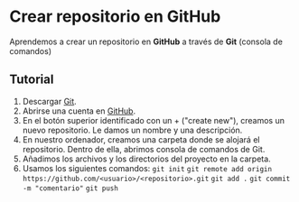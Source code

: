 # Crear repositorio en GitHub
Aprendemos a crear un repositorio en **GitHub** a través de **Git** (consola de comandos)

## Tutorial
1. Descargar [Git](https://git-scm.com/downloads).
2. Abrirse una cuenta en [GitHub](https://github.com/).
3. En el botón superior identificado con un + ("create new"), creamos un nuevo repositorio. Le damos un nombre y una descripción.
4. En nuestro ordenador, creamos una carpeta donde se alojará el repositorio. Dentro de ella, abrimos consola de comandos de Git.
5. Añadimos los archivos y los directorios del proyecto en la carpeta.
6. Usamos los siguientes comandos:
   `git init`
   `git remote add origin https://github.com/<usuario>/<repositorio>.git`
   `git add .`
   `git commit -m "comentario"` 
   `git push`
